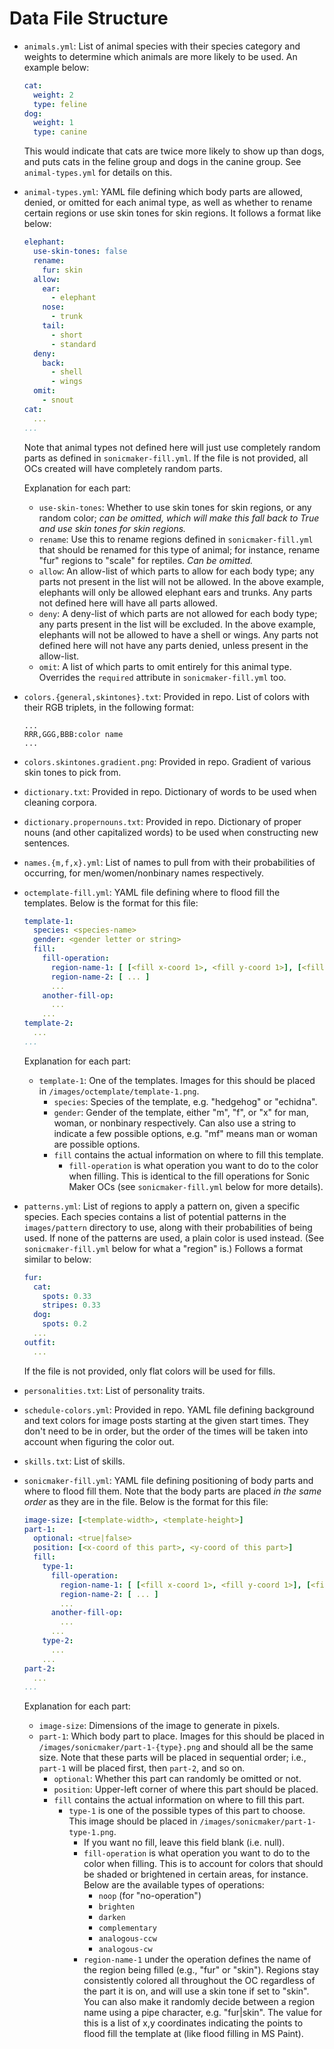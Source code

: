 # Data File Structure

- `animals.yml`: List of animal species with their species category and weights to determine which animals are more likely to be used. An example below:
  ```yml
  cat:
    weight: 2
    type: feline
  dog:
    weight: 1
    type: canine
  ```
  This would indicate that cats are twice more likely to show up than dogs, and puts cats in the feline group and dogs in the canine group. See `animal-types.yml` for details on this.
- `animal-types.yml`: YAML file defining which body parts are allowed, denied, or omitted for each animal type, as well as whether to rename certain regions or use skin tones for skin regions. It follows a format like below:
  ```yml
  elephant:
    use-skin-tones: false
    rename:
      fur: skin
    allow:
      ear:
        - elephant
      nose:
        - trunk
      tail:
        - short
        - standard
    deny:
      back:
        - shell
        - wings
    omit:
      - snout
  cat:
    ...
  ...
  ```
  Note that animal types not defined here will just use completely random parts as defined in `sonicmaker-fill.yml`. If the file is not provided, all OCs created will have completely random parts.

  Explanation for each part:
  - `use-skin-tones`: Whether to use skin tones for skin regions, or any random color; *can be omitted, which will make this fall back to True and use skin tones for skin regions.*
  - `rename`: Use this to rename regions defined in `sonicmaker-fill.yml` that should be renamed for this type of animal; for instance, rename "fur" regions to "scale" for reptiles. *Can be omitted.*
  - `allow`: An allow-list of which parts to allow for each body type; any parts not present in the list will not be allowed. In the above example, elephants will only be allowed elephant ears and trunks. Any parts not defined here will have all parts allowed.
  - `deny`: A deny-list of which parts are not allowed for each body type; any parts present in the list will be excluded. In the above example, elephants will not be allowed to have a shell or wings. Any parts not defined here will not have any parts denied, unless present in the allow-list.
  - `omit`: A list of which parts to omit entirely for this animal type. Overrides the `required` attribute in `sonicmaker-fill.yml` too.
- `colors.{general,skintones}.txt`: Provided in repo. List of colors with their RGB triplets, in the following format:
  ```
  ...
  RRR,GGG,BBB:color name
  ...
  ```
- `colors.skintones.gradient.png`: Provided in repo. Gradient of various skin tones to pick from.
- `dictionary.txt`: Provided in repo. Dictionary of words to be used when cleaning corpora.
- `dictionary.propernouns.txt`: Provided in repo. Dictionary of proper nouns (and other capitalized words) to be used when constructing new sentences.
- `names.{m,f,x}.yml`: List of names to pull from with their probabilities of occurring, for men/women/nonbinary names respectively.
- `octemplate-fill.yml`: YAML file defining where to flood fill the templates. Below is the format for this file:
  ```yml
  template-1:
    species: <species-name>
    gender: <gender letter or string>
    fill:
      fill-operation:
        region-name-1: [ [<fill x-coord 1>, <fill y-coord 1>], [<fill x-coord 2>, <fill y-coord 2>], ... ]
        region-name-2: [ ... ]
        ...
      another-fill-op:
        ...
      ...
  template-2:
    ...
  ...
  ```
  Explanation for each part:
  - `template-1`: One of the templates. Images for this should be placed in `/images/octemplate/template-1.png`.
    - `species`: Species of the template, e.g. "hedgehog" or "echidna".
    - `gender`: Gender of the template, either "m", "f", or "x" for man, woman, or nonbinary respectively.
      Can also use a string to indicate a few possible options, e.g. "mf" means man or woman are possible options.
    - `fill` contains the actual information on where to fill this template.
      - `fill-operation` is what operation you want to do to the color when filling. This is identical to the fill operations for Sonic Maker OCs (see `sonicmaker-fill.yml` below for more details).
- `patterns.yml`: List of regions to apply a pattern on, given a specific species. Each species contains a list of potential patterns in the `images/pattern` directory to use, along with their probabilities of being used. If none of the patterns are used, a plain color is used instead. (See `sonicmaker-fill.yml` below for what a "region" is.) Follows a format similar to below:
  ```yml
  fur:
    cat:
      spots: 0.33
      stripes: 0.33
    dog:
      spots: 0.2
    ...
  outfit:
    ...
  ```
  If the file is not provided, only flat colors will be used for fills.
- `personalities.txt`: List of personality traits.
- `schedule-colors.yml`: Provided in repo. YAML file defining background and text colors for image posts starting at the given start times. They don't need to be in order, but the order of the times will be taken into account when figuring the color out.
- `skills.txt`: List of skills.
- `sonicmaker-fill.yml`: YAML file defining positioning of body parts and where to flood fill them. Note that the body parts are placed *in the same order* as they are in the file. Below is the format for this file:
  ```yml
  image-size: [<template-width>, <template-height>]
  part-1:
    optional: <true|false>
    position: [<x-coord of this part>, <y-coord of this part>]
    fill:
      type-1:
        fill-operation:
          region-name-1: [ [<fill x-coord 1>, <fill y-coord 1>], [<fill x-coord 2>, <fill y-coord 2>], ... ]
          region-name-2: [ ... ]
          ...
        another-fill-op:
          ...
        ...
      type-2:
        ...
      ...
  part-2:
    ...
  ...
  ```
  Explanation for each part:
  - `image-size`: Dimensions of the image to generate in pixels.
  - `part-1`: Which body part to place. Images for this should be placed in `/images/sonicmaker/part-1-{type}.png` and should all be the same size.
    Note that these parts will be placed in sequential order; i.e., `part-1` will be placed first, then `part-2`, and so on.
    - `optional`: Whether this part can randomly be omitted or not.
    - `position`: Upper-left corner of where this part should be placed.
    - `fill` contains the actual information on where to fill this part.
      - `type-1` is one of the possible types of this part to choose. This image should be placed in `/images/sonicmaker/part-1-type-1.png`.
        - If you want no fill, leave this field blank (i.e. null).
        - `fill-operation` is what operation you want to do to the color when filling.
          This is to account for colors that should be shaded or brightened in certain areas, for instance.
          Below are the available types of operations:
          - `noop` (for "no-operation")
          - `brighten`
          - `darken`
          - `complementary`
          - `analogous-ccw`
          - `analogous-cw`
        - `region-name-1` under the operation defines the name of the region being filled (e.g., "fur" or "skin").
          Regions stay consistently colored all throughout the OC regardless of the part it is on, and will use a skin tone if set to "skin".
          You can also make it randomly decide between a region name using a pipe character, e.g. "fur|skin".
          The value for this is a list of x,y coordinates indicating the points to flood fill the template at (like flood filling in MS Paint).
